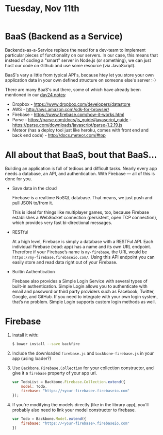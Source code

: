 # Tuesday, Nov 11th

```sh
```

# BaaS (Backend as a Service)

Backends-as-a-Service replace the need for a dev-team to implement particular pieces of functionality on our servers. In our case, this means that instead of coding a "smart" server in Node.js (or something), we can just host our code on Github and use some resource (via JavaScript).

BaaS's vary a little from typical API's, because htey let you store your own application data in your own defined structure on someone else's server :-)

There are many BaaS's out there, some of which have already been mentioned in our [day24 notes](./day24.md):

- Dropbox - https://www.dropbox.com/developers/datastore
- AWS - http://aws.amazon.com/sdk-for-browser/
- Firebase - https://www.firebase.com/how-it-works.html
- Parse - https://parse.com/docs/js_guide#javascript_guide - https://parse.com/downloads/javascript/parse-1.2.19.js
- Meteor (has a deploy tool just like heroku, comes with front end and back end code) - http://docs.meteor.com/#top

# All about that BaaS, bout that BaaS...

Building an application is full of tedious and difficult tasks. Nearly every app needs a database, an API, and authentication. With Firebase — all of this is done for you.

- Save data in the cloud

    Firebase is a realtime NoSQL database. That means, we just push and pull JSON to/from it.

    This is ideal for things like multiplayer games, too, because Firebase establishes a WebSocket connection (persistent, open TCP connection), which provides very fast bi-directional messages.

- RESTful

    At a high level, Firebase is simply a database with a RESTFul API. Each individual Firebase (read: app) has a name and its own URL endpoint. Therefore if your Firebase’s name is `my-firebase`, the URL would be `https://my-firebase.firebaseio.com/`. Using this API endpoint you can easily store and read data right out of your Firebase.

- Builtin Authentication

    Firebase also provides a Simple Login Service with several types of built-in authentication. Simple Login allows you to authenticate with email and password or third party providers such as Facebook, Twitter, Google, and GitHub. If you need to integrate with your own login system, that’s no problem. Simple Login supports custom login methods as well.

# Firebase

1. Install it with:

    ```sh
    $ bower install --save backfire
    ```

2. Include the downloaded `firebase.js` and `backbone-firebase.js` in your app (using loader?)
3. Use `Backbone.Firebase.Collection` for your collection constructor, and give it a `firebase` property of your app url.

    ```js
    var TodoList = Backbone.Firebase.Collection.extend({
        model: Todo,
        firebase: "https://<your-firebase>.firebaseio.com"
    });
    ```

4. If you're modifying the models directly (like in the library app), you'll probably also need to link your model constructor to firebase.

    ```js
    var Todo = Backbone.Model.extend({
        firebase: "https://<your-firebase>.firebaseio.com"
    })
    ```

